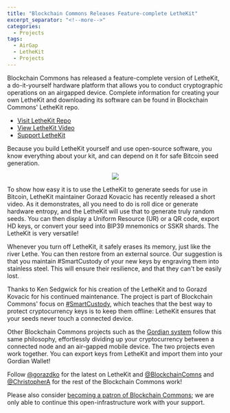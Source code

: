 ```yaml
---
title: "Blockchain Commons Releases Feature-complete LetheKit"
excerpt_separator: "<!--more-->"
categories:
  - Projects
tags:
  - AirGap
  - LetheKit
  - Projects
---
```


Blockchain Commons has released a feature-complete version of LetheKit, a do-it-yourself hardware platform that allows you to conduct cryptographic operations on an airgapped device. Complete information for creating your own LetheKit and downloading its software can be found in Blockchain Commons' LetheKit repo.

* [Visit LetheKit Repo](https://github.com/BlockchainCommons/lethekit)
* [View LetheKit Video](https://www.youtube.com/watch?v=OSTQthcxsh0)
* [Support LetheKit](https://github.com/sponsors/BlockchainCommons)

Because you build LetheKit yourself and use open-source software, you know everything about your kit, and can depend on it for safe Bitcoin seed generation. 

<!--more-->

<center>
  <img src="https://www.blockchaincommons.com/images/projects/lethekit.jpg" align="center">
</center>

To show how easy it is to use the LetheKit to generate seeds for use in Bitcoin, LetheKit maintainer Gorazd Kovacic has recently released a short video. As it demonstrates, all you need to do is roll dice or generate hardware entropy, and the LetheKit will use that to generate truly random seeds. You can then display a Uniform Resource (UR) or a QR code, export HD keys, or convert your seed into BIP39 mnemonics or SSKR shards. The LetheKit is very versatile!

Whenever you turn off LetheKit, it safely erases its memory, just like the river Lethe. You can then restore from an external source. Our suggestion is that you maintain #SmartCustody of your new keys by engraving them into stainless steel. This will ensure their resilience, and that they can't be easily lost.

Thanks to Ken Sedgwick for his creation of the LetheKit and to Gorazd Kovacic for his continued maintenance. The project is part of Blockchain Commons' focus on [#SmartCustody](https://www.smartcustody.com/index.html), which teaches that the best way to protect cryptocurrency keys is to keep them offline: LetheKit ensures that your seeds never touch a connected device.

Other Blockchain Commons projects such as the [Gordian system](https://github.com/BlockchainCommons/Gordian) follow this same philosophy, effortlessly dividing up your cryptocurrency between a connected node and an air-gapped mobile device. The two projects even work together. You can export keys from LetheKit and import them into your Gordian Wallet!

Follow [@gorazdko](https://twitter.com/gorazdko) for the latest on LetheKit and [@BlockchainComns](https://twitter.com/blockchaincomns) and [@ChristopherA](https://twitter.com/ChristopherA) for the rest of the Blockchain Commons work! 

Please also consider [becoming a patron of Blockchain Commons](https://github.com/sponsors/BlockchainCommons); we are only able to continue this open-infrastructure work with your support.

